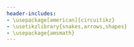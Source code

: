 ```yaml
---
header-includes:
- \usepackage[american]{circuitikz}
- \usetikzlibrary{snakes,arrows,shapes}
- \usepackage{amsmath}
---
```

